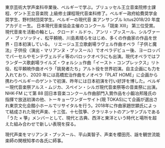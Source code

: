 東京芸術大学声楽科卒業後、ベルギーで学ぶ。ブリュッセル王立音楽院修士課程、ゲント王立音楽院
上級修士課程現代音楽科修了。ベルギー政府給費奨学金奨学生、野村財団奨学生。ベルギーの現代音
楽アンサンブル Ictus2018/20 年度アカデミー生。 日本現代音楽協会主催のコンクール「競楽 XIII」
第三位受賞。現代音楽を活動の軸とし、クロード・ルドゥ、アンリ・プッスール、シルヴァーノ・
ブッソッティ、松平頼暁、川島素晴らをはじめ、多くの作曲家の作品を世界・日本初演している。
リエージュ王立歌劇場ラヴェル作曲オペラ「子供と魔法」子供役（演出・マリアンヌ・プッスール）でオペラデビュー後、ヨーロッパでパーセルやモンテヴェルディ等のバロックオペラにも出演。現代オペラではフランダース歌劇場ライルズ・ウォルシュ作曲「イースト・コンプレックス」リト役、松平頼暁作曲オペラ「挑発者たち」アルト役を世界初演。自主企画にも力を入れており、2020 年には高橋宏治作曲モノオペラ「PLAT HOME」に企画から携わりベルギーのゲントで初演、昨年には日本初演を行い好評を博した。ベルギー現代音楽祭アルス・ムジカ、スペイン・シルガ現代音楽祭等の音楽祭に出演。NHK-FM にて第 88 回日本音楽コンクール作曲部門入賞作品を小鍛冶邦隆氏の指揮で放送初演の他、トーキョーワンダーサイト(現 TOKAS)にて企画が選出され東京文化会館小ホールでリサイタルを行う。2018年に作曲家趙世顕氏によって結成された現代声楽、十三弦、十七弦箏、クラリネットのアンサンブルである「うた × 箏」メンバーとして、現代と古典、西洋と東洋という時代と場所を超えた組み合わせで新しい表現を探る。

現代声楽をマリアンヌ・プッスール、平山美智子、声楽を櫻田亮、謡を観世流能楽師の関根知孝の各氏に師事。
